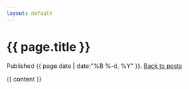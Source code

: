 ```yaml
---
layout: default
---
```


<h1>{{ page.title }}</h1>

<p>Published {{ page.date | date:"%B %-d, %Y" }}. <a href="blog.html" title="blog">Back to posts</a></p>

{{ content }}


